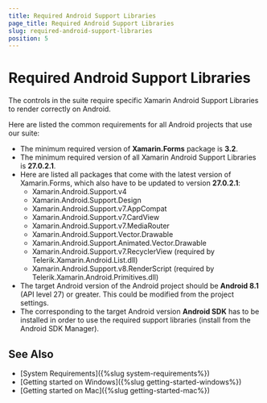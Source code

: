```yaml
---
title: Required Android Support Libraries
page_title: Required Android Support Libraries
slug: required-android-support-libraries
position: 5
---
```


# Required Android Support Libraries

The controls in the suite require specific Xamarin Android Support Libraries to render correctly on Android.

Here are listed the common requirements for all Android projects that use our suite:

- The minimum required version of **Xamarin.Forms** package is **3.2**.
- The minimum required version of all Xamarin Android Support Libraries is **27.0.2.1**.
- Here are listed all packages that come with the latest version of Xamarin.Forms, which also have to be updated to version **27.0.2.1**:
  - Xamarin.Android.Support.v4
  - Xamarin.Android.Support.Design
  - Xamarin.Android.Support.v7.AppCompat
  - Xamarin.Android.Support.v7.CardView
  - Xamarin.Android.Support.v7.MediaRouter
  - Xamarin.Android.Support.Vector.Drawable
  - Xamarin.Android.Support.Animated.Vector.Drawable
  - Xamarin.Android.Support.v7.RecyclerView (required by Telerik.Xamarin.Android.List.dll)
  - Xamarin.Android.Support.v8.RenderScript (required by Telerik.Xamarin.Android.Primitives.dll)
- The target Android version of the Android project should be **Android 8.1** (API level 27) or greater. This could be modified from the project settings.
- The corresponding to the target Android version **Android SDK** has to be installed in order to use the required support libraries (install from the Android SDK Manager).

## See Also

- [System Requirements]({%slug system-requirements%})
- [Getting started on Windows]({%slug getting-started-windows%})
- [Getting started on Mac]({%slug getting-started-mac%})
